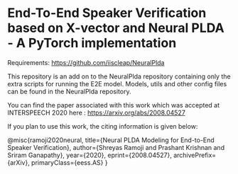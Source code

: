 # End-To-End Speaker Verification based on X-vector and Neural PLDA - A PyTorch implementation


Requirements: https://github.com/iiscleap/NeuralPlda

This repository is an add on to the NeuralPlda repository containing only the extra scripts for running the E2E model. Models, utils and other config files can be found in the NeuralPlda repository.

You can find the paper associated with this work which was accepted at INTERSPEECH 2020 here : https://arxiv.org/abs/2008.04527 

If you plan to use this work, the citing information is given below:

@misc{ramoji2020neural,
    title={Neural PLDA Modeling for End-to-End Speaker Verification},
    author={Shreyas Ramoji and Prashant Krishnan and Sriram Ganapathy},
    year={2020},
    eprint={2008.04527},
    archivePrefix={arXiv},
    primaryClass={eess.AS}
}
